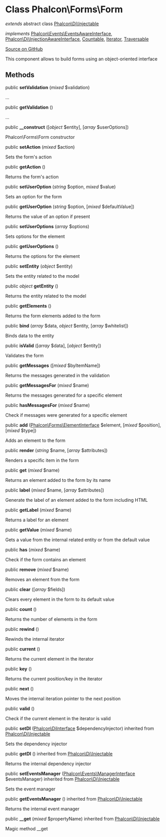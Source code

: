 # Class **Phalcon\\Forms\\Form**

*extends* abstract class [Phalcon\Di\Injectable](/en/3.1.2/api/Phalcon_Di_Injectable)

*implements* [Phalcon\Events\EventsAwareInterface](/en/3.1.2/api/Phalcon_Events_EventsAwareInterface), [Phalcon\Di\InjectionAwareInterface](/en/3.1.2/api/Phalcon_Di_InjectionAwareInterface), [Countable](http://php.net/manual/en/class.countable.php), [Iterator](http://php.net/manual/en/class.iterator.php), [Traversable](http://php.net/manual/en/class.traversable.php)

<a href="https://github.com/phalcon/cphalcon/blob/master/phalcon/forms/form.zep" class="btn btn-default btn-sm">Source on GitHub</a>

This component allows to build forms using an object-oriented interface

## Methods
public  **setValidation** (*mixed* $validation)

...

public  **getValidation** ()

...

public  **__construct** ([*object* $entity], [*array* $userOptions])

Phalcon\\Forms\\Form constructor

public  **setAction** (*mixed* $action)

Sets the form's action

public  **getAction** ()

Returns the form's action

public  **setUserOption** (*string* $option, *mixed* $value)

Sets an option for the form

public  **getUserOption** (*string* $option, [*mixed* $defaultValue])

Returns the value of an option if present

public  **setUserOptions** (*array* $options)

Sets options for the element

public  **getUserOptions** ()

Returns the options for the element

public  **setEntity** (*object* $entity)

Sets the entity related to the model

public *object* **getEntity** ()

Returns the entity related to the model

public  **getElements** ()

Returns the form elements added to the form

public  **bind** (*array* $data, *object* $entity, [*array* $whitelist])

Binds data to the entity

public  **isValid** ([*array* $data], [*object* $entity])

Validates the form

public  **getMessages** ([*mixed* $byItemName])

Returns the messages generated in the validation

public  **getMessagesFor** (*mixed* $name)

Returns the messages generated for a specific element

public  **hasMessagesFor** (*mixed* $name)

Check if messages were generated for a specific element

public  **add** ([Phalcon\Forms\ElementInterface](/en/3.1.2/api/Phalcon_Forms_ElementInterface) $element, [*mixed* $position], [*mixed* $type])

Adds an element to the form

public  **render** (*string* $name, [*array* $attributes])

Renders a specific item in the form

public  **get** (*mixed* $name)

Returns an element added to the form by its name

public  **label** (*mixed* $name, [*array* $attributes])

Generate the label of an element added to the form including HTML

public  **getLabel** (*mixed* $name)

Returns a label for an element

public  **getValue** (*mixed* $name)

Gets a value from the internal related entity or from the default value

public  **has** (*mixed* $name)

Check if the form contains an element

public  **remove** (*mixed* $name)

Removes an element from the form

public  **clear** ([*array* $fields])

Clears every element in the form to its default value

public  **count** ()

Returns the number of elements in the form

public  **rewind** ()

Rewinds the internal iterator

public  **current** ()

Returns the current element in the iterator

public  **key** ()

Returns the current position/key in the iterator

public  **next** ()

Moves the internal iteration pointer to the next position

public  **valid** ()

Check if the current element in the iterator is valid

public  **setDI** ([Phalcon\DiInterface](/en/3.1.2/api/Phalcon_DiInterface) $dependencyInjector) inherited from [Phalcon\Di\Injectable](/en/3.1.2/api/Phalcon_Di_Injectable)

Sets the dependency injector

public  **getDI** () inherited from [Phalcon\Di\Injectable](/en/3.1.2/api/Phalcon_Di_Injectable)

Returns the internal dependency injector

public  **setEventsManager** ([Phalcon\Events\ManagerInterface](/en/3.1.2/api/Phalcon_Events_ManagerInterface) $eventsManager) inherited from [Phalcon\Di\Injectable](/en/3.1.2/api/Phalcon_Di_Injectable)

Sets the event manager

public  **getEventsManager** () inherited from [Phalcon\Di\Injectable](/en/3.1.2/api/Phalcon_Di_Injectable)

Returns the internal event manager

public  **__get** (*mixed* $propertyName) inherited from [Phalcon\Di\Injectable](/en/3.1.2/api/Phalcon_Di_Injectable)

Magic method __get

